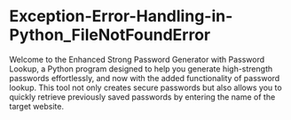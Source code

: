 # Exception-Error-Handling-in-Python_FileNotFoundError
Welcome to the Enhanced Strong Password Generator with Password Lookup, a Python program designed to help you generate high-strength passwords effortlessly, and now with the added functionality of password lookup. 
This tool not only creates secure passwords but also allows you to quickly retrieve previously saved passwords by entering the name of the target website.

